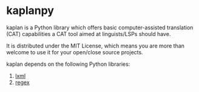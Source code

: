 # kaplanpy

kaplan is a Python library which offers basic computer-assisted translation (CAT) capabilities a CAT tool aimed at linguists/LSPs should have.

It is distributed under the MIT License, which means you are more than welcome to use it for your open/close source projects.

kaplan depends on the following Python libraries:

1. [lxml](https://pypi.org/project/lxml/)
2. [regex](https://pypi.org/project/regex/)
